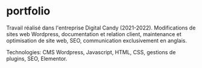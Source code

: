 # portfolio

Travail réalisé dans l'entreprise Digital Candy (2021-2022).
Modifications de sites web Wordpress, documentation et relation client, maintenance et optimisation de site web, SEO, communication exclusivement en anglais.

Technologies: CMS Wordpress, Javascript, HTML, CSS, gestions de plugins, SEO, Elementor.

